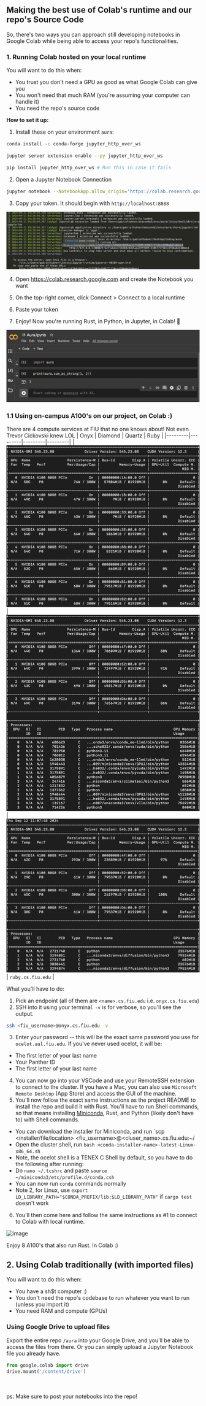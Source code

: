 ## Making the best use of Colab's runtime and our repo's Source Code

So, there's two ways you can approach still developing notebooks in Google Colab while being able to access your repo's functionalities.

### 1. Running Colab hosted on your local runtime

You will want to do this when:

- You trust you don't need a GPU as good as what Google Colab can give you
- You won't need that much RAM (you're assuming your computer can handle it)
- You need the repo's source code

<b>How to set it up:</b>

1. Install these on your environment `aura`:

```bash
conda install -c conda-forge jupyter_http_over_ws
```

```bash
jupyter server extension enable --py jupyter_http_over_ws
```

```bash
pip install jupyter_http_over_ws # Run this in case it fails
```

2. Open a Jupyter Notebook Connection

```bash
jupyter notebook --NotebookApp.allow_origin='https://colab.research.google.com' --port=8888 --NotebookApp.port_retries=0
```

3. Copy your token. It should begin with `http://localhost:8888`

![Colab Token](../docs/image.png)

4. Open https://colab.research.google.com and create the Notebook you want

5. On the top-right corner, click Connect > Connect to a local runtime

6. Paste your token

7. Enjoy! Now you're running Rust, in Python, in Jupyter, in Colab! 🤯

![Result](../docs/image-1.png)

### 1.1 Using on-campus A100's on our project, on Colab :)
There are 4 compute services at FIU that no one knows about! Not even Trevor Cickovski knew LOL 
| Onyx | Diamond | Quartz | Ruby |
|---------|---------|---------|---------|
| ![Onyx](../docs/onyx.png) | ![Diamond](../docs/diamond.png) | ![Quartz](../docs/quartz.png) | `ruby.cs.fiu.edu` |

What you'll have to do:
1. Pick an endpoint (all of them are `<name>.cs.fiu.edu` i.e. `onyx.cs.fiu.edu`)
2. SSH into it using your terminal. `-v` is for verbose, so you'll see the output.
```bash
ssh <fiu_username>@onyx.cs.fiu.edu -v
```
3. Enter your password -- this will be the exact same password you use for `ocelot.aul.fiu.edu`. If you've never used ocelot, it will be:
  - The first letter of your last name
  - Your Panther ID
  - The first letter of your last name
4. You can now go into your VSCode and use your RemoteSSH extension to connect to the cluster. If you have a Mac, you can also use `Microsoft Remote Desktop` (App Store) and access the GUI of the machine.
5. You'll now follow the exact same instructions as the project README to install the repo and build it with Rust. You'll have to run Shell commands, so that means installing [Miniconda](https://arc.net/l/quote/bhzadcnf), Rust, and Python (likely don't have to) with Shell commands.
  - You can download the installer for Miniconda, and run `scp <installer/file/location> <fiu_username>@<cluser_name>.cs.fiu.edu:~/
  - Open the cluster shell, run `bash <conda-installer-name>-latest-Linux-x86_64.sh`
  - Note, the ocelot shell is a TENEX C Shell by default, so you have to do the following after running:
  - Do `nano ~/.tcshrc` and paste `source ~/miniconda3/etc/profile.d/conda.csh`
  - You can now run `conda` commands normally
  - Note 2, for Linux, use `export LD_LIBRARY_PATH="$CONDA_PREFIX/lib:$LD_LIBRARY_PATH"` if `cargo test` doesn't work
6. You'll then come here and follow the same instructions as #1 to connect to Colab with local runtime.
<img width="750" alt="image" src="https://github.com/user-attachments/assets/c83b5020-d8f2-4a2b-abfc-10a5aca32733">

Enjoy 8 A100's that also run Rust. In Colab :)


## 2. Using Colab traditionally (with imported files)

You will want to do this when:

- You have a sh$t computer :)
- You don't need the repo's codebase to run whatever you want to run (unless you import it)
- You need RAM and compute (GPUs)

### Using Google Drive to upload files

Export the entire repo `/aura` into your Google Drive, and you'll be able to access the files from there. Or you can simply upload a Jupyter Notebook file you already have.

```python
from google.colab import drive
drive.mount('/content/drive')
```

<br>
<br>
ps: Make sure to post your notebooks into the repo!
